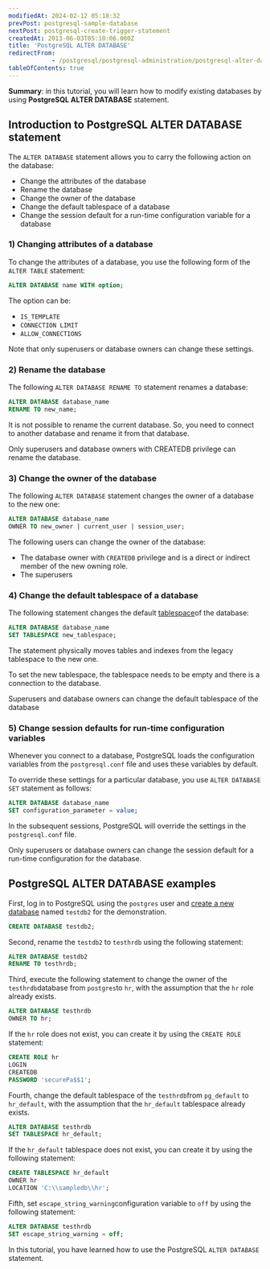 ```yaml
---
modifiedAt: 2024-02-12 05:18:32
prevPost: postgresql-sample-database
nextPost: postgresql-create-trigger-statement
createdAt: 2013-06-03T05:10:06.000Z
title: 'PostgreSQL ALTER DATABASE'
redirectFrom: 
            - /postgresql/postgresql-administration/postgresql-alter-database
tableOfContents: true
---
```


**Summary**: in this tutorial, you will learn how to modify existing databases by using **PostgreSQL ALTER DATABASE** statement.

## Introduction to PostgreSQL ALTER DATABASE statement

The `ALTER DATABASE` statement allows you to carry the following action on the database:

- Change the attributes of the database
- Rename the database
- Change the owner of the database
- Change the default tablespace of a database
- Change the session default for a run-time configuration variable for a database

### 1) Changing attributes of a database

To change the attributes of a database, you use the following form of the `ALTER TABLE` statement:

```sql
ALTER DATABASE name WITH option;
```

The option can be:

- `IS_TEMPLATE`
- `CONNECTION LIMIT`
- `ALLOW_CONNECTIONS`

Note that only superusers or database owners can change these settings.

### 2) Rename the database

The following `ALTER DATABASE RENAME TO` statement renames a database:

```sql
ALTER DATABASE database_name
RENAME TO new_name;
```

It is not possible to rename the current database. So, you need to connect to another database and rename it from that database.

Only superusers and database owners with CREATEDB privilege can rename the database.

### 3) Change the owner of the database

The following `ALTER DATABASE` statement changes the owner of a database to the new one:

```sql
ALTER DATABASE database_name
OWNER TO new_owner | current_user | session_user;
```

The following users can change the owner of the database:

- The database owner with `CREATEDB` privilege and is a direct or indirect member of the new owning role.
- The superusers

### 4) Change the default tablespace of a database

The following statement changes the default [tablespace](/postgresql/postgresql-administration/postgresql-create-tablespace)of the database:

```sql
ALTER DATABASE database_name
SET TABLESPACE new_tablespace;
```

The statement physically moves tables and indexes from the legacy tablespace to the new one.

To set the new tablespace, the tablespace needs to be empty and there is a connection to the database.

Superusers and database owners can change the default tablespace of the database

### 5) Change session defaults for run-time configuration variables

Whenever you connect to a database, PostgreSQL loads the configuration variables from the `postgresql.conf` file and uses these variables by default.

To override these settings for a particular database, you use `ALTER DATABASE SET` statement as follows:

```sql
ALTER DATABASE database_name
SET configuration_parameter = value;
```

In the subsequent sessions, PostgreSQL will override the settings in the `postgresql.conf` file.

Only superusers or database owners can change the session default for a run-time configuration for the database.

## PostgreSQL ALTER DATABASE examples

First, log in to PostgreSQL using the `postgres` user and [create a new database](/postgresql/postgresql-administration/postgresql-create-database) named `testdb2` for the demonstration.

```sql
CREATE DATABASE testdb2;
```

Second, rename the `testdb2` to `testhrdb` using the following statement:

```sql
ALTER DATABASE testdb2
RENAME TO testhrdb;
```

Third, execute the following statement to change the owner of the `testhrdb`database from `postgres`to `hr`, with the assumption that the `hr` role already exists.

```sql
ALTER DATABASE testhrdb
OWNER TO hr;
```

If the `hr` role does not exist, you can create it by using the `CREATE ROLE` statement:

```sql
CREATE ROLE hr
LOGIN
CREATEDB
PASSWORD 'securePa$$1';
```

Fourth, change the default tablespace of the `testhrdb`from `pg_default` to `hr_default`, with the assumption that the `hr_default` tablespace already exists.

```sql
ALTER DATABASE testhrdb
SET TABLESPACE hr_default;
```

If the `hr_default` tablespace does not exist, you can create it by using the following statement:

```sql
CREATE TABLESPACE hr_default
OWNER hr
LOCATION 'C:\\sampledb\\hr';
```

Fifth, set `escape_string_warning`configuration variable to `off` by using the following statement:

```sql
ALTER DATABASE testhrdb
SET escape_string_warning = off;
```

In this tutorial, you have learned how to use the PostgreSQL `ALTER DATABASE` statement.
